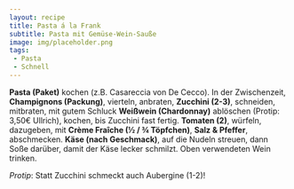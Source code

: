 ```yaml
---
layout: recipe
title: Pasta á la Frank
subtitle: Pasta mit Gemüse-Wein-Sauße
image: img/placeholder.png
tags:
 - Pasta
 - Schnell
---
```

**Pasta (Paket)** kochen (z.B. Casareccia von De Cecco). In der Zwischenzeit,
**Champignons (Packung)**, vierteln, anbraten,
**Zucchini (2-3)**, schneiden, mitbraten, mit gutem Schluck
**Weißwein (Chardonnay)** ablöschen (Protip: 3,50€ Ullrich), kochen, bis Zucchini fast fertig.
**Tomaten (2)**, würfeln, dazugeben, mit
**Crème Fraîche (½ / ¾ Töpfchen)**,
**Salz & Pfeffer**, abschmecken.
**Käse (nach Geschmack)**, auf die Nudeln streuen, dann Soße darüber, damit der Käse lecker schmilzt.
Oben verwendeten Wein trinken.

*Protip*: Statt Zucchini schmeckt auch Aubergine (1-2)!